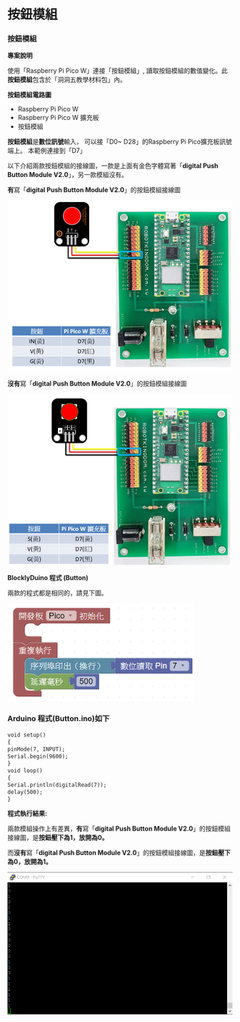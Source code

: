# 按鈕模組

### 按鈕模組 <a href="#toc124882502" id="toc124882502"></a>

**專案說明**

使用「Raspberry Pi Pico W」連接「按鈕模組」, 讀取按鈕模組的數值變化。此**按鈕模組**包含於「洞洞五教學材料包」內。

**按鈕模組電路圖**

* Raspberry Pi Pico W
* Raspberry Pi Pico W 擴充板
* 按鈕模組

**按鈕模組**是**數位訊號**輸入， 可以接「D0\~ D28」的Raspberry Pi Pico擴充板訊號端上。 本範例連接到「D7」

以下介紹兩款按鈕模組的接線圖，一款是上面有金色字體寫著「**digital Push Button Module V2.0**」，另一款模組沒有。

**有**寫「**digital Push Button Module V2.0**」的按鈕模組接線圖

![](<../../.gitbook/assets/0 (20).png>)

**沒有**寫「**digital Push Button Module V2.0**」的按鈕模組接線圖

![](<../../.gitbook/assets/1 (21).png>)

**BlocklyDuino 程式 (Button)**

兩款的程式都是相同的，請見下圖。

![](<../../.gitbook/assets/2 (7).png>)

### **Arduino 程式(Button.ino)如下**

```
void setup()
{
pinMode(7, INPUT);
Serial.begin(9600);
}
void loop()
{
Serial.println(digitalRead(7));
delay(500);
}
```

**程式執行結果:**

兩款模組操作上有差異，**有**寫「**digital Push Button Module V2.0**」的按鈕模組接線圖，是**按鈕壓下為1，放開為0。**

而**沒有**寫「**digital Push Button Module V2.0**」的按鈕模組接線圖，是**按鈕壓下為0，放開為1。**

![](<../../.gitbook/assets/3 (2).png>)
